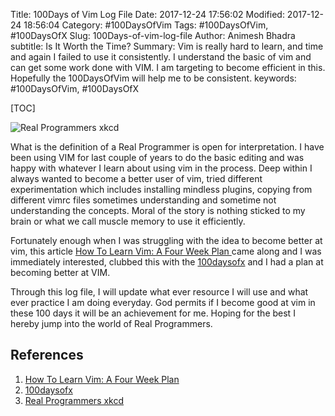 Title: 100Days of Vim Log File
Date: 2017-12-24 17:56:02
Modified: 2017-12-24 18:56:04
Category: #100DaysOfVim
Tags: #100DaysOfVim, #100DaysOfX
Slug: 100Days-of-vim-log-file
Author: Animesh Bhadra
subtitle: Is It Worth the Time?
Summary: Vim is really hard to learn, and time and again I failed to use it consistently. I understand the basic of vim and can get some work done with VIM. I am targeting to become efficient in this. Hopefully the 100DaysOfVim will help me to be consistent.
keywords: #100DaysOfVim, #100DaysOfX

[TOC]

![Real Programmers xkcd]({filename}../../../images/100DaysOfVim/real_programmers.png "Real programmers set the universal constants at the start such that the universe evolves to contain the disk with the data they want.")

What is the definition of a Real Programmer is open for interpretation. I have been using VIM for last couple of years to do the basic editing and was happy  with whatever I learn about using vim in the process. Deep within I always wanted to become a better user of vim, tried different experimentation which includes installing mindless plugins, copying from different vimrc files sometimes understanding and sometime not understanding the concepts. Moral of the story is nothing sticked to my brain or what we call muscle memory to use it efficiently.

Fortunately enough when I was struggling with the idea to become better at vim, this article [How To Learn Vim: A Four Week Plan ](https://medium.com/@peterxjang/how-to-learn-vim-a-four-week-plan-cd8b376a9b85) came along and I was immediately interested, clubbed this with the [100daysofx](http://100daysofx.com/) and I had a plan at becoming better at VIM. 

Through this log file, I will update what ever resource I will use and what ever practice I am doing everyday. God permits if I become good at vim in these 100 days it will be an achievement for me. Hoping for the best I hereby jump into the world of Real Programmers.



## References ##

1. [How To Learn Vim: A Four Week Plan ](https://medium.com/@peterxjang/how-to-learn-vim-a-four-week-plan-cd8b376a9b85)
2. [100daysofx](http://100daysofx.com/) 
3. [Real Programmers xkcd ](https://imgs.xkcd.com/comics/real_programmers.png)
